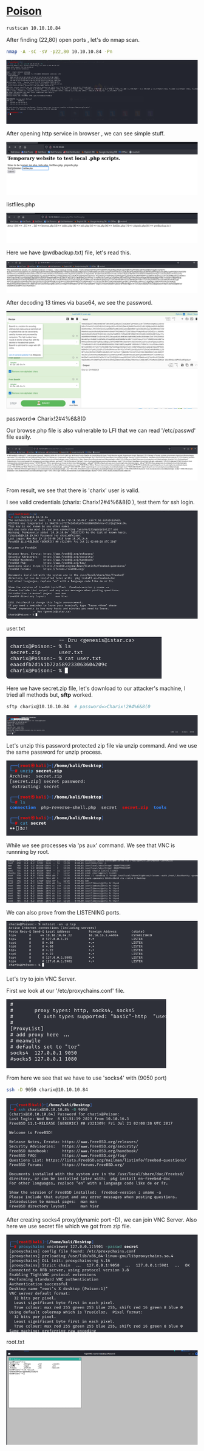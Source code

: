 # [Poison](https://app.hackthebox.com/machines/poison)

```bash
rustscan 10.10.10.84
```

After finding (22,80) open ports , let's do nmap scan.

```bash
nmap -A -sC -sV -p22,80 10.10.10.84 -Pn
```

![Alt text](img/image.png)


After opening http service in browser , we can see simple stuff.

![Alt text](img/image-1.png)



listfiles.php

![Alt text](img/image-2.png)


Here we have (pwdbackup.txt) file, let's read this.

![Alt text](img/image-3.png)


After decoding 13 times via base64, we see the password.

![Alt text](img/image-4.png)


password=> Charix!2#4%6&8(0



Our browse.php file is also vulnerable to LFI that we can read '/etc/passwd' file easily.

![Alt text](img/image-5.png)


From result, we see that there is 'charix' user is valid.

I see valid credentials (charix: Charix!2#4%6&8(0 ), test them for ssh login.

![Alt text](img/image-6.png)


user.txt

![Alt text](img/image-7.png)


Here we have secret.zip file, let's download to our attacker's machine, I tried all methods but, **sftp** worked.
```bash
sftp charix@10.10.10.84  # password=>Charix!2#4%6&8(0
```

![Alt text](img/image-11.png)


Let's unzip this password protected zip file via unzip command.
And we use the same password for unzip process.

![Alt text](img/image-12.png)

While we see processes via 'ps aux' command. We see that VNC is runnning by root.

![Alt text](img/image-8.png)

We can also prove from the LISTENING ports.

![Alt text](img/image-9.png)


Let's try to join VNC Server.

First we look at our '/etc/proxychains.conf' file. 

![Alt text](img/image-10.png)

From here we see that we have to use 'socks4' with (9050 port)
```bash
ssh -D 9050 charix@10.10.10.84
```

![Alt text](img/image-13.png)


After creating socks4 proxy(dynamic port -D), we can join VNC Server.
Also here we use secret file which we got from zip file.

![Alt text](img/image-14.png)


root.txt

![Alt text](img/image-15.png)